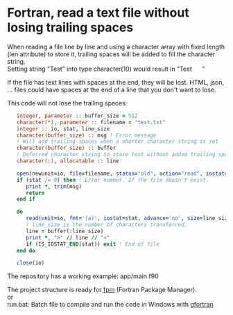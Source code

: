 # Fortran, read a text file without losing trailing spaces

When reading a file line by line and using a character array with fixed length (len attribute) to store it, trailing spaces will be added to fill the character string.  
Setting string "Test" into type character(10) would result in "Test&nbsp;&nbsp;&nbsp;&nbsp;&nbsp;&nbsp;"

If the file has text lines with spaces at the end, they will be lost. HTML, json, ... files could have spaces at the end of a line that you don't want to lose.

This code will not lose the trailing spaces:

~~~fortran
   integer, parameter :: buffer_size = 512
   character(*), parameter :: filename = "test.txt"
   integer :: io, stat, line_size
   character(buffer_size) :: msg ! Error message
   ! Will add trailing spaces when a shorter character string is set
   character(buffer_size) :: buffer
   ! Deferred character string to store text without added trailing spaces.
   character(:), allocatable :: line

   open(newunit=io, file=filename, status="old", action="read", iostat=stat, iomsg=msg)
   if (stat /= 0) then ! Error number. If the file doesn't exist.
      print *, trim(msg)
      return
   end if

   do
      read(unit=io, fmt='(a)', iostat=stat, advance='no', size=line_size) buffer
      ! line_size is the number of characters transferred.
      line = buffer(:line_size)
      print *, ">" // line // "<"
      if (IS_IOSTAT_END(stat)) exit ! End of file
   end do

   close(io)
~~~

The repository has a working example: app/main.f90

The project structure is ready for [fpm](https://fpm.fortran-lang.org/) (Fortran Package Manager).  
or  
run.bat: Batch file to compile and run the code in Windows with [gfortran](https://gcc.gnu.org/) 
